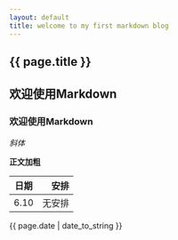 ```yaml
---
layout: default
title: welcome to my first markdown blog
---
```

<h2>{{ page.title }}</h2>

## 欢迎使用Markdown

### 欢迎使用Markdown

*斜体*

**正文加粗**

| 日期        | 安排   |    
| --------   | -----:  |  
| 6.10 | 无安排 |

<p>{{ page.date | date_to_string }}</p>